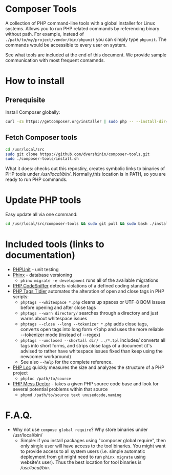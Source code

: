 # Composer Tools

A collection of PHP command-line tools with a global installer for Linux systems.
Allows you to run PHP related commands by referencing binary without path.
For example, instead of `./path/to/my/project/vendor/bin/phpunit` you can simply type `phpunit`. The commands would be accessible to every user on system.

See what tools are included at the end of this document. We provide sample communication with most frequent comamnds.

# How to install

## Prerequisite

Install Composer globally:

```bash
curl -sS https://getcomposer.org/installer | sudo php -- --install-dir=/usr/local/bin --filename=composer
```

## Fetch Composer tools

```bash
cd /usr/local/src
sudo git clone https://github.com/dvershinin/composer-tools.git
sudo ./composer-tools/install.sh
```

What it does: checks out this repostiry, creates symbolic links to binaries of PHP tools under */usr/local/bin/*.
Normally,this location is in PATH, so you are ready to run PHP commands.

# Update PHP tools

Easy update all via one command:

```bash
cd /usr/local/src/composer-tools && sudo git pull && sudo bash ./install.sh
```

# Included tools (links to documentation)

* [PHPUnit](https://phpunit.de/manual/current/en/writing-tests-for-phpunit.html) - unit testing
* [Phinx](http://docs.phinx.org/) - database versioning
  * `phinx migrate -e development` runs all of the available migrations
* [PHP CodeSniffer](https://github.com/squizlabs/PHP_CodeSniffer/wiki) detects violations of a defined coding standard
* [PHP Tags Tidier](http://fossil.include-once.org/phptags/index) automates the alteration of open and close tags in PHP scripts:
  * `phptags --whitespace *.php` cleans up spaces or UTF-8 BOM issues before opening and after close tags
  * `phptags --warn directory/` searches through a directory and just warns about whitespace issues
  * `phptags --close --long --tokenizer *.php` adds close tags, converts open tags into long form <?php and uses the more reliable --tokenizer mode (instead of --regex)
  * `phptags --unclosed --shortall dir/ ../*.tpl` includes/ converts all tags into short forms, and strips close tags of a document (it's advised to rather have whitespace issues fixed than keep using the newcomer workaround)
  * See also `--help` for the complete reference.
* [PHP Loc](https://github.com/sebastianbergmann/phploc)  quickly measures the size and analyzes the structure of a PHP project
  * `phploc /path/to/source`
* [PHP Mess Dector](http://phpmd.org/documentation/index.html) - takes a given PHP source code base and look for several potential problems within that source
  * `phpmd /path/to/source text unusedcode,naming`

# F.A.Q.
  * Why not use `compose global require`? Why store binaries under /usr/local/bin/
    * Simple: if you install packages using "composer global require", then only single user will have access to the tool binaries. You might want to provide access to all system users (i.e. simple automatic deployment from git might need to run `phinx migrate` using website's user). Thus the best location for tool binaries is */usr/local/bin*.
